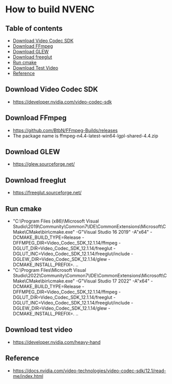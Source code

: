 # How to build NVENC

## Table of contents
* [Download Video Codec SDK](#download-video-codec-sdk)
* [Download FFmpeg](#download-ffmpeg)
* [Download GLEW](#download-glew)
* [Download freeglut](#download-freeglut)
* [Run cmake](#run-cmake)
* [Download Test Video](#download-test-video)
* [Reference](#reference)
  
## Download Video Codec SDK
- https://developer.nvidia.com/video-codec-sdk

## Download FFmpeg
- https://github.com/BtbN/FFmpeg-Builds/releases
- The package name is ffmpeg-n4.4-latest-win64-lgpl-shared-4.4.zip

## Download GLEW
- https://glew.sourceforge.net/

## Download freeglut
- https://freeglut.sourceforge.net/

## Run cmake
- "C:\Program Files (x86)\Microsoft Visual Studio\2019\Community\Common7\IDE\CommonExtensions\Microsoft\CMake\CMake\bin\cmake.exe" -G"Visual Studio 16 2019" -A"x64" -DCMAKE_BUILD_TYPE=Release -DFFMPEG_DIR=Video_Codec_SDK_12.1.14/ffmpeg -DGLUT_DIR=Video_Codec_SDK_12.1.14/freeglut -DGLUT_INC=Video_Codec_SDK_12.1.14/freeglut/include -DGLEW_DIR=Video_Codec_SDK_12.1.14/glew -DCMAKE_INSTALL_PREFIX=. ..
- "C:\Program Files\Microsoft Visual Studio\2022\Community\Common7\IDE\CommonExtensions\Microsoft\CMake\CMake\bin\cmake.exe" -G"Visual Studio 17 2022" -A"x64" -DCMAKE_BUILD_TYPE=Release -DFFMPEG_DIR=Video_Codec_SDK_12.1.14/ffmpeg -DGLUT_DIR=Video_Codec_SDK_12.1.14/freeglut -DGLUT_INC=Video_Codec_SDK_12.1.14/freeglut/include -DGLEW_DIR=Video_Codec_SDK_12.1.14/glew -DCMAKE_INSTALL_PREFIX=. ..

## Download test video
- https://developer.nvidia.com/heavy-hand

## Reference
- https://docs.nvidia.com/video-technologies/video-codec-sdk/12.1/read-me/index.html
